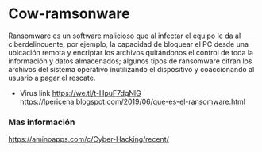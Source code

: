 # Cow-ramsonware
Ransomware es  un software malicioso que al infectar el equipo le da al ciberdelincuente, por ejemplo, la capacidad de bloquear el PC desde una ubicación remota y encriptar los archivos quitándonos el control de toda la información y datos almacenados; algunos tipos de ransomware cifran los archivos del sistema operativo inutilizando el dispositivo y coaccionando al usuario a pagar el rescate.

- Virus link https://we.tl/t-HpuF7dgNlG
https://lpericena.blogspot.com/2019/06/que-es-el-ransomware.html
### Mas información
https://aminoapps.com/c/Cyber-Hacking/recent/
